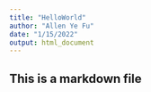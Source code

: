 ```yaml
---
title: "HelloWorld"
author: "Allen Ye Fu"
date: "1/15/2022"
output: html_document
---
```



## This is a markdown file

